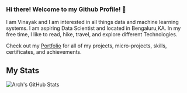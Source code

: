 ### Hi there! Welcome to my Github Profile! 👋

I am Vinayak and I am interested in all things data and machine learning systems. I am aspiring Data Scientist and located in Bengaluru,KA. In my free time, I like to read, hike, travel, and explore different Technologies. 

Check out my [Portfolio](https://github.com/vinayakmb6803/Portfolio) for all of my projects, micro-projects, skills, certificates, and achievements. 

<!--
**vinayakmb6803/vinayakmb6803** is a ✨ _special_ ✨ repository because its `README.md` (this file) appears on your GitHub profile.

Here are some ideas to get you started:

- 🔭 I’m currently working on ...
- 🌱 I’m currently learning ...
- 👯 I’m looking to collaborate on ...
- 🤔 I’m looking for help with ...
- 💬 Ask me about ...
- 📫 How to reach me: ...
- 😄 Pronouns: ...
- ⚡ Fun fact: ...

<a href="https://github.com/vinayakmb6803/vinayakmb6803">
  <img align="center" src="https://github-readme-stats.vercel.app/api/top-langs/?username=vinayakmb6803&hide=java,html&title_color=ffffff&text_color=c9cacc&icon_color=2bbc8a&bg_color=1d1f21" />

-->

## My Stats

<img align="center" src="https://github-readme-stats.vercel.app/api/?username=vinayakmb6803&&show_icons=true&line_height=27&count_private=true&title_color=ffffff&text_color=c9cacc&icon_color=2bbc8a&bg_color=1d1f21" alt="Arch's GitHub Stats" />
</a>
